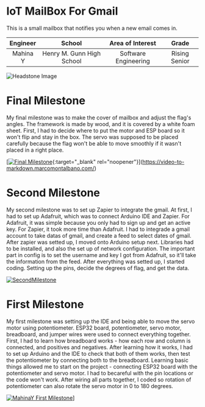﻿#  IoT MailBox For Gmail
This is a small mailbox that notifies you when a new email comes in. 

| **Engineer** | **School** | **Area of Interest** | **Grade** |
|:--:|:--:|:--:|:--:|
| Mahina Y | Henry M. Gunn High School | Software Engineering | Rising Senior

![Headstone Image]([https://bluestampengineering.com/wp-content/uploads/2016/05/improve.jpg](https://cdn.thingiverse.com/renders/1f/41/8c/82/76/7b92e0bd14701f79c723e17c67761b9e_preview_featured.jpg))
  
# Final Milestone
My final milestone was to make the cover of mailbox and adjust the flag's angles. The framework is made by wood, and it is covered by a white foam sheet. First, I had to decide where to put the motor and ESP board so it won't flip and stay in the box. The servo was supposed to be placed carefully because the flag won't be able to move smoothly if it wasn't placed in a right place.

[[![Final Milestone](https://res.cloudinary.com/marcomontalbano/image/upload/v1612573869/video_to_markdown/images/youtube--F7M7imOVGug-c05b58ac6eb4c4700831b2b3070cd403.jpg )](https://www.youtube.com/watch?v=F7M7imOVGug&feature=emb_logo "Final Milestone"){:target="_blank" rel="noopener"}](https://video-to-markdown.marcomontalbano.com/)

# Second Milestone

My second milestone was to set up Zapier to integrate the gmail. At first, I had to set up Adafruit, which was to connect Arduino IDE and Zapier. For Adafruit, it was simple because you only had to sign up and get an active key. For Zapier, it took more time than Adafruit. I had to integrade a gmail account to take datas of gmail, and create a feed to select dates of gmail. After zapier was setted up, I moved onto Arduino setup next. Libraries had to be installed, and also the set up of network configuration. The important part in config is to set the username and key I got from Adafruit, so it'll take the information from the feed. After everything was setted up, I started coding. Setting up the pins, decide the degrees of flag, and get the data. 


[![SecondMilestone](https://res.cloudinary.com/marcomontalbano/image/upload/v1656508620/video_to_markdown/images/youtube--V_OS215gC-4-c05b58ac6eb4c4700831b2b3070cd403.jpg)](https://www.youtube.com/watch?v=V_OS215gC-4 "SecondMilestone")

# First Milestone
  
My first milestone was setting up the IDE and being able to move the servo motor using potentiometer. ESP32 board, potentiometer, servo motor, breadboard, and jumper wires were used to connect everything together. First, I had to learn how breadboard works - how each row and column is connected, and positives and negatives. After learning how it works, I had to set up Arduino and the IDE to check that both of them works, then test the potentiometer by connecting both to the breadboard. Learning basic things allowed me to start on the project - connecting ESP32 board with the potentiometer and servo motor. I had to becareful with the pin locations or the code won't work. After wiring all parts together, I coded so rotation of potentiometer can also rotate the servo motor in 0 to 180 degrees.

[![MahinaY First Milestone](https://res.cloudinary.com/marcomontalbano/image/upload/v1655731055/video_to_markdown/images/youtube--DDHCa8hdSxY-c05b58ac6eb4c4700831b2b3070cd403.jpg)](https://www.youtube.com/watch?v=DDHCa8hdSxY&list=PLe-u_DjFx7eujQBN2E6SXTYd1A-A5wa6Z&index=12&ab_channel=BlueStampEng "MahinaY First Milestone")]
